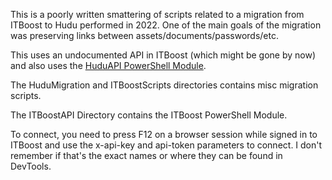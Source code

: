 This is a poorly written smattering of scripts related to a migration from ITBoost to Hudu performed in 2022. One of the main goals of the migration was preserving links between assets/documents/passwords/etc.

This uses an undocumented API in ITBoost (which might be gone by now) and also uses the [HuduAPI PowerShell Module](https://github.com/lwhitelock/HuduAPI).

The HuduMigration and ITBoostScripts directories contains misc migration scripts.

The ITBoostAPI Directory contains the ITBoost PowerShell Module.

To connect, you need to press F12 on a browser session while signed in to ITBoost and use the x-api-key and api-token parameters to connect. I don't remember if that's the exact names or where they can be found in DevTools.
